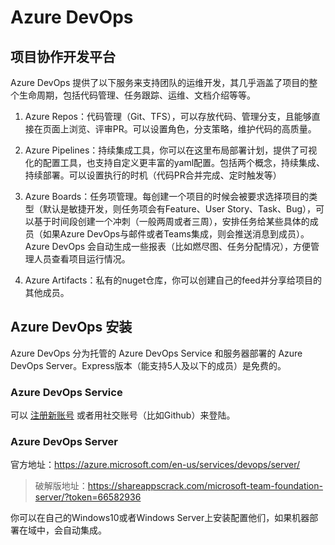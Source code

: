 # Azure DevOps

## 项目协作开发平台

Azure DevOps 提供了以下服务来支持团队的运维开发，其几乎涵盖了项目的整个生命周期，包括代码管理、任务跟踪、运维、文档介绍等等。

1. Azure Repos：代码管理（Git、TFS），可以存放代码、管理分支，且能够直接在页面上浏览、评审PR。可以设置角色，分支策略，维护代码的高质量。

2. Azure Pipelines：持续集成工具，你可以在这里布局部署计划，提供了可视化的配置工具，也支持自定义更丰富的yaml配置。包括两个概念，持续集成、持续部署。可以设置执行的时机（代码PR合并完成、定时触发等）

3. Azure Boards：任务项管理。每创建一个项目的时候会被要求选择项目的类型（默认是敏捷开发，则任务项会有Feature、User Story、Task、Bug），可以基于时间段创建一个冲刺（一般两周或者三周），安排任务给某些具体的成员（如果Azure DevOps与邮件或者Teams集成，则会推送消息到成员）。Azure DevOps 会自动生成一些报表（比如燃尽图、任务分配情况），方便管理人员查看项目运行情况。

3. Azure Artifacts：私有的nuget仓库，你可以创建自己的feed并分享给项目的其他成员。

## Azure DevOps 安装

Azure DevOps 分为托管的 Azure DevOps Service 和服务器部署的 Azure DevOps Server。Express版本（能支持5人及以下的成员）是免费的。

### Azure DevOps Service

可以 [注册新账号](https://azure.microsoft.com/en-us/services/devops/?nav=min) 或者用社交账号（比如Github）来登陆。

### Azure DevOps Server

官方地址：https://azure.microsoft.com/en-us/services/devops/server/  
> 破解版地址：https://shareappscrack.com/microsoft-team-foundation-server/?token=66582936

你可以在自己的Windows10或者Windows Server上安装配置他们，如果机器部署在域中，会自动集成。